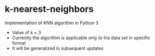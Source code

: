 # k-nearest-neighbors

Implementation of KNN algorithm in Python 3

* Value of k = 3
* Currently the algorithm is applicable only to Iris data set in specific format
* It will be generalized in subsequent updates 
